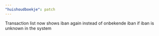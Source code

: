 ```yaml
---
"huishoudboekje": patch
---
```


Transaction list now shows iban again instead of onbekende iban if iban is unknown in the system
